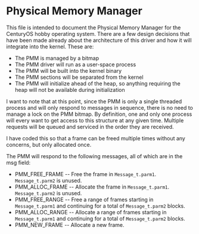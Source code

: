 # Physical Memory Manager

This file is intended to document the Physical Memory Manager for the CenturyOS hobby operating system.  There are a few design decisions that have been made already about the architecture of this driver and how it will integrate into the kernel.  These are:

* The PMM is managed by a bitmap
* The PMM driver will run as a user-space process
* The PMM will be built into the kernel binary
* The PMM sections will be separated from the kernel
* The PMM will initialize ahead of the heap, so anything requiring the heap will not be available during initialization

I want to note that at this point, since the PMM is only a single threaded process and will only respond to messages in sequence, there is no need to manage a lock on the PMM bitmap.  By definition, one and only one process will every want to get access to this structure at any given time.  Multiple requests will be queued and serviced in the order they are received.

I have coded this so that a frame can be freed multiple times without any concerns, but only allocated once.

The PMM will respond to the following messages, all of which are in the msg field:
* PMM_FREE_FRAME -- Free the frame in `Message_t.parm1`.  `Message_t.parm2` is unused.
* PMM_ALLOC_FRAME -- Allocate the frame in `Message_t.parm1`.  `Message_t.parm2` is unused.
* PMM_FREE_RANGE -- Free a range of frames starting in `Message_t.parm1` and continuing for a total of `Message_t.parm2` blocks.
* PMM_ALLOC_RANGE -- Allocate a range of frames starting in `Message_t.parm1` and continuing for a total of `Message_t.parm2` blocks.
* PMM_NEW_FRAME -- Allocate a new frame.
